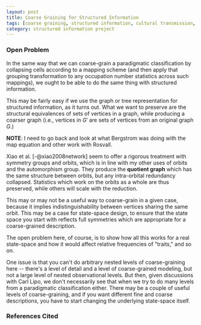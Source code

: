 ```yaml
---
layout: post
title: Coarse Graining for Structured Information
tags: [coarse graining, structured information, cultural transmission, open problems]
category: structured information project
---
```


### Open Problem ###

In the same way that we can coarse-grain a paradigmatic classification by collapsing cells according to a mapping scheme (and then apply that grouping transformation to any occupation number statistics across such mappings), we ought to be able to do the same thing with structured information.

This may be fairly easy if we use the graph or tree representation for structured information, as it turns out.  What we want to preserve are the structural equivalences of sets of vertices in a graph, while producing a coarser graph (i.e., vertices in $G'$ are sets of vertices from an original graph $G$.)  

**NOTE**:  I need to go back and look at what Bergstrom was doing with the map equation and other work with Rosvall.

Xiao et al. [-@xiao2008network] seem to offer a rigorous treatment with symmetry groups and orbits, which is in line with my other uses of orbits and the automorphism group.  They produce the **quotient graph** which has the same structure between orbits, but any intra-orbital redundancy collapsed.  Statistics which work on the orbits as a whole are thus preserved, while others will scale with the reduction.  

This may or may not be a useful way to coarse-grain in a given case, because it implies indistinguishability between vertices sharing the same orbit.  This may be a case for state-space design, to ensure that the state space you start with reflects full symmetries which are appropriate for a coarse-grained description.  

The open problem here, of course, is to show how all this works for a real state-space and how it would affect relative frequencies of "traits," and so on.  

One issue is that you can't do arbitrary nested levels of coarse-graining here -- there's a level of detail and a level of coarse-grained modeling, but not a large level of nested observational levels.  But then, given discussions with Carl Lipo, we don't necessarily see that when we try to do many levels from a paradigmatic classification either.  There may be a couple of useful levels of coarse-graining, and if you want different fine and coarse descriptions, you have to start changing the underlying state-space itself.  


### References Cited ###



